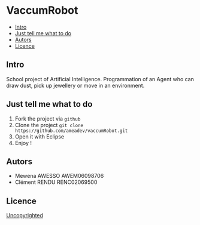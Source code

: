 # VaccumRobot

  - [Intro](#intro)
  - [Just tell me what to do](#just-tell-me-what-to-do)  
  - [Autors](#autors)
  - [Licence](#licence)

<!-- END doctoc generated TOC please keep comment here to allow auto update -->

## Intro

School project of Artificial Intelligence.
Programmation of an Agent who can draw dust, pick up jewellery or move in an environment.

## Just tell me what to do

1. Fork the project via `github`
1. Clone the project `git clone https://github.com/ameadev/vaccumRobot.git`
1. Open it with Eclipse
1. Enjoy !

## Autors

-	Mewena AWESSO  AWEM06098706
-	Clément RENDU  RENC02069500

## Licence

[Uncopyrighted](http://zenhabits.net/uncopyright/)
